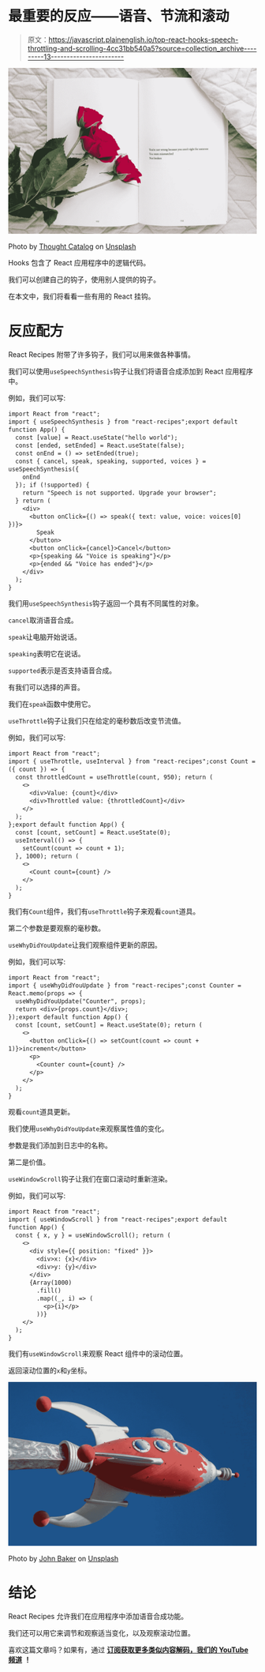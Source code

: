 # 最重要的反应——语音、节流和滚动

> 原文：<https://javascript.plainenglish.io/top-react-hooks-speech-throttling-and-scrolling-4cc31bb540a5?source=collection_archive---------13----------------------->

![](img/b7e35d7bb4f82c58ce6ed8992f40c9ea.png)

Photo by [Thought Catalog](https://unsplash.com/@thoughtcatalog?utm_source=medium&utm_medium=referral) on [Unsplash](https://unsplash.com?utm_source=medium&utm_medium=referral)

Hooks 包含了 React 应用程序中的逻辑代码。

我们可以创建自己的钩子，使用别人提供的钩子。

在本文中，我们将看看一些有用的 React 挂钩。

# 反应配方

React Recipes 附带了许多钩子，我们可以用来做各种事情。

我们可以使用`useSpeechSynthesis`钩子让我们将语音合成添加到 React 应用程序中。

例如，我们可以写:

```
import React from "react";
import { useSpeechSynthesis } from "react-recipes";export default function App() {
  const [value] = React.useState("hello world");
  const [ended, setEnded] = React.useState(false);
  const onEnd = () => setEnded(true);
  const { cancel, speak, speaking, supported, voices } = useSpeechSynthesis({
    onEnd
  }); if (!supported) {
    return "Speech is not supported. Upgrade your browser";
  } return (
    <div>
      <button onClick={() => speak({ text: value, voice: voices[0] })}>
        Speak
      </button>
      <button onClick={cancel}>Cancel</button>
      <p>{speaking && "Voice is speaking"}</p>
      <p>{ended && "Voice has ended"}</p>
    </div>
  );
}
```

我们用`useSpeechSynthesis`钩子返回一个具有不同属性的对象。

`cancel`取消语音合成。

`speak`让电脑开始说话。

`speaking`表明它在说话。

`supported`表示是否支持语音合成。

有我们可以选择的声音。

我们在`speak`函数中使用它。

`useThrottle`钩子让我们只在给定的毫秒数后改变节流值。

例如，我们可以写:

```
import React from "react";
import { useThrottle, useInterval } from "react-recipes";const Count = ({ count }) => {
  const throttledCount = useThrottle(count, 950); return (
    <>
      <div>Value: {count}</div>
      <div>Throttled value: {throttledCount}</div>
    </>
  );
};export default function App() {
  const [count, setCount] = React.useState(0);
  useInterval(() => {
    setCount(count => count + 1);
  }, 1000); return (
    <>
      <Count count={count} />
    </>
  );
}
```

我们有`Count`组件，我们有`useThrottle`钩子来观看`count`道具。

第二个参数是要观察的毫秒数。

`useWhyDidYouUpdate`让我们观察组件更新的原因。

例如，我们可以写:

```
import React from "react";
import { useWhyDidYouUpdate } from "react-recipes";const Counter = React.memo(props => {
  useWhyDidYouUpdate("Counter", props);
  return <div>{props.count}</div>;
});export default function App() {
  const [count, setCount] = React.useState(0); return (
    <>
      <button onClick={() => setCount(count => count + 1)}>increment</button>
      <p>
        <Counter count={count} />
      </p>
    </>
  );
}
```

观看`count`道具更新。

我们使用`useWhyDidYouUpdate`来观察属性值的变化。

参数是我们添加到日志中的名称。

第二是价值。

`useWindowScroll`钩子让我们在窗口滚动时重新渲染。

例如，我们可以写:

```
import React from "react";
import { useWindowScroll } from "react-recipes";export default function App() {
  const { x, y } = useWindowScroll(); return (
    <>
      <div style={{ position: "fixed" }}>
        <div>x: {x}</div>
        <div>y: {y}</div>
      </div>
      {Array(1000)
        .fill()
        .map((_, i) => (
          <p>{i}</p>
        ))}
    </>
  );
}
```

我们有`useWindowScroll`来观察 React 组件中的滚动位置。

返回滚动位置的`x`和`y`坐标。

![](img/370002fbde239478d3a8ff0d9687fed8.png)

Photo by [John Baker](https://unsplash.com/@jlondonbaker?utm_source=medium&utm_medium=referral) on [Unsplash](https://unsplash.com?utm_source=medium&utm_medium=referral)

# 结论

React Recipes 允许我们在应用程序中添加语音合成功能。

我们还可以用它来调节和观察适当变化，以及观察滚动位置。

喜欢这篇文章吗？如果有，通过 [**订阅获取更多类似内容解码，我们的 YouTube 频道**](https://www.youtube.com/channel/UCtipWUghju290NWcn8jhyAw) **！**